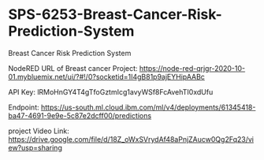 # SPS-6253-Breast-Cancer-Risk-Prediction-System
Breast Cancer Risk Prediction System


NodeRED URL of Breast cancer Project: https://node-red-qrjgr-2020-10-01.mybluemix.net/ui/?#!/0?socketid=1I4gB81p9ajEYHipAABc 

API Key: lRMoHnGY4T4gTfoGztmIcg1avyWSf8FcAvehTI0xdUfu 

Endpoint: https://us-south.ml.cloud.ibm.com/ml/v4/deployments/61345418-ba47-4691-9e9e-5c87e2dcff00/predictions

project Video Link: https://drive.google.com/file/d/18Z_oWxSVrydAf48aPnjZAucw0Qg2Fq23/view?usp=sharing
